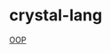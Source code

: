 # crystal-lang

[OOP](https://crystal-lang.org/reference/1.11/syntax_and_semantics/classes_and_methods.html)

